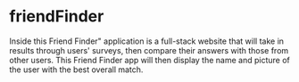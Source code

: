 # friendFinder
Inside this Friend Finder" application is a full-stack website that will take in results through users' surveys, then compare their answers with those from other users. This Friend Finder app will then display the name and picture of the user with the best overall match.
